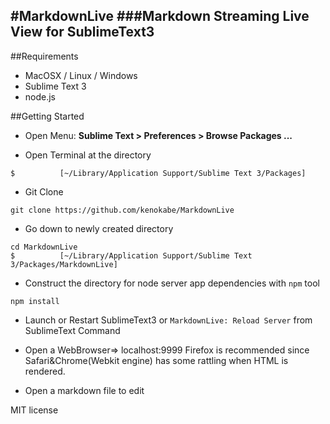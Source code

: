#MarkdownLive
###Markdown Streaming Live View for SublimeText3
---
##Requirements

- MacOSX / Linux / Windows
- Sublime Text 3
- node.js

##Getting Started

- Open Menu: **Sublime Text > Preferences > Browse Packages ...**

- Open Terminal at the directory

```
$          [~/Library/Application Support/Sublime Text 3/Packages]
```

- Git Clone

```
git clone https://github.com/kenokabe/MarkdownLive
```
- Go down to newly created directory 

```
cd MarkdownLive
$          [~/Library/Application Support/Sublime Text 3/Packages/MarkdownLive]
```
- Construct the directory for node server app dependencies with `npm` tool

```
npm install
```
- Launch or Restart SublimeText3 or
`MarkdownLive: Reload Server` from SublimeText Command

-  Open a WebBrowser=> localhost:9999
Firefox is recommended since Safari&Chrome(Webkit engine) has some rattling when HTML is rendered.

- Open a markdown file to edit



MIT license



